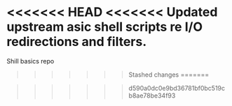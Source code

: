 <<<<<<< HEAD
<<<<<<< Updated upstream
asic shell scripts re I/O redirections and filters.
=======
Shill basics repo
>>>>>>> Stashed changes
=======

>>>>>>> d590a0dc0e9bd36781bf0bc519cb8ae78be34f93
